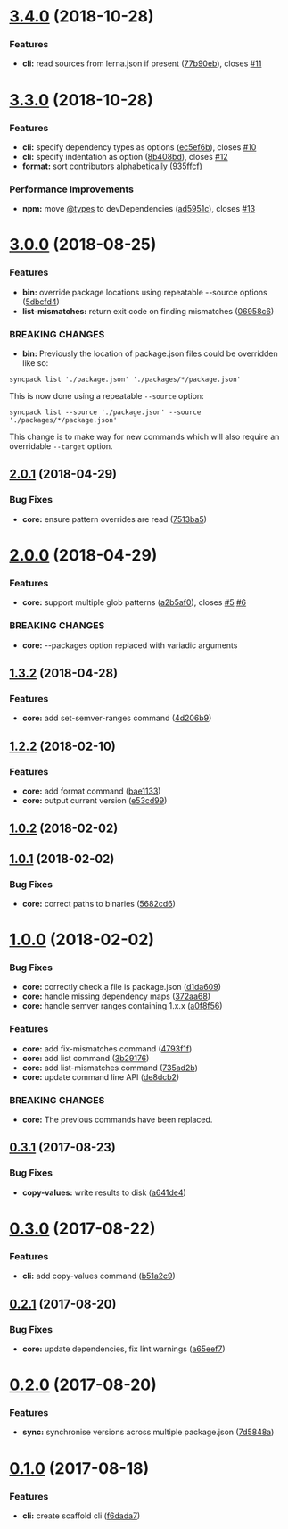 <a name="3.4.0"></a>

# [3.4.0](https://github.com/JamieMason/syncpack/compare/3.3.0...3.4.0) (2018-10-28)

### Features

- **cli:** read sources from lerna.json if present
  ([77b90eb](https://github.com/JamieMason/syncpack/commit/77b90eb)), closes
  [#11](https://github.com/JamieMason/syncpack/issues/11)

<a name="3.3.0"></a>

# [3.3.0](https://github.com/JamieMason/syncpack/compare/3.0.0...3.3.0) (2018-10-28)

### Features

- **cli:** specify dependency types as options
  ([ec5ef6b](https://github.com/JamieMason/syncpack/commit/ec5ef6b)), closes
  [#10](https://github.com/JamieMason/syncpack/issues/10)
- **cli:** specify indentation as option
  ([8b408bd](https://github.com/JamieMason/syncpack/commit/8b408bd)), closes
  [#12](https://github.com/JamieMason/syncpack/issues/12)
- **format:** sort contributors alphabetically
  ([935ffcf](https://github.com/JamieMason/syncpack/commit/935ffcf))

### Performance Improvements

- **npm:** move [@types](https://github.com/types) to devDependencies
  ([ad5951c](https://github.com/JamieMason/syncpack/commit/ad5951c)), closes
  [#13](https://github.com/JamieMason/syncpack/issues/13)

<a name="3.0.0"></a>

# [3.0.0](https://github.com/JamieMason/syncpack/compare/2.0.1...3.0.0) (2018-08-25)

### Features

- **bin:** override package locations using repeatable --source options
  ([5dbcfd4](https://github.com/JamieMason/syncpack/commit/5dbcfd4))
- **list-mismatches:** return exit code on finding mismatches
  ([06958c6](https://github.com/JamieMason/syncpack/commit/06958c6))

### BREAKING CHANGES

- **bin:** Previously the location of package.json files could be overridden
  like so:

```
syncpack list './package.json' './packages/*/package.json'
```

This is now done using a repeatable `--source` option:

```
syncpack list --source './package.json' --source './packages/*/package.json'
```

This change is to make way for new commands which will also require an
overridable `--target` option.

<a name="2.0.1"></a>

## [2.0.1](https://github.com/JamieMason/syncpack/compare/2.0.0...2.0.1) (2018-04-29)

### Bug Fixes

- **core:** ensure pattern overrides are read
  ([7513ba5](https://github.com/JamieMason/syncpack/commit/7513ba5))

<a name="2.0.0"></a>

# [2.0.0](https://github.com/JamieMason/syncpack/compare/1.3.2...2.0.0) (2018-04-29)

### Features

- **core:** support multiple glob patterns
  ([a2b5af0](https://github.com/JamieMason/syncpack/commit/a2b5af0)), closes
  [#5](https://github.com/JamieMason/syncpack/issues/5)
  [#6](https://github.com/JamieMason/syncpack/issues/6)

### BREAKING CHANGES

- **core:** --packages option replaced with variadic arguments

<a name="1.3.2"></a>

## [1.3.2](https://github.com/JamieMason/syncpack/compare/1.2.2...1.3.2) (2018-04-28)

### Features

- **core:** add set-semver-ranges command
  ([4d206b9](https://github.com/JamieMason/syncpack/commit/4d206b9))

<a name="1.2.2"></a>

## [1.2.2](https://github.com/JamieMason/syncpack/compare/1.0.2...1.2.2) (2018-02-10)

### Features

- **core:** add format command
  ([bae1133](https://github.com/JamieMason/syncpack/commit/bae1133))
- **core:** output current version
  ([e53cd99](https://github.com/JamieMason/syncpack/commit/e53cd99))

<a name="1.0.2"></a>

## [1.0.2](https://github.com/JamieMason/syncpack/compare/1.0.1...1.0.2) (2018-02-02)

<a name="1.0.1"></a>

## [1.0.1](https://github.com/JamieMason/syncpack/compare/1.0.0...1.0.1) (2018-02-02)

### Bug Fixes

- **core:** correct paths to binaries
  ([5682cd6](https://github.com/JamieMason/syncpack/commit/5682cd6))

<a name="1.0.0"></a>

# [1.0.0](https://github.com/JamieMason/syncpack/compare/0.3.1...1.0.0) (2018-02-02)

### Bug Fixes

- **core:** correctly check a file is package.json
  ([d1da609](https://github.com/JamieMason/syncpack/commit/d1da609))
- **core:** handle missing dependency maps
  ([372aa68](https://github.com/JamieMason/syncpack/commit/372aa68))
- **core:** handle semver ranges containing 1.x.x
  ([a0f8f56](https://github.com/JamieMason/syncpack/commit/a0f8f56))

### Features

- **core:** add fix-mismatches command
  ([4793f1f](https://github.com/JamieMason/syncpack/commit/4793f1f))
- **core:** add list command
  ([3b29176](https://github.com/JamieMason/syncpack/commit/3b29176))
- **core:** add list-mismatches command
  ([735ad2b](https://github.com/JamieMason/syncpack/commit/735ad2b))
- **core:** update command line API
  ([de8dcb2](https://github.com/JamieMason/syncpack/commit/de8dcb2))

### BREAKING CHANGES

- **core:** The previous commands have been replaced.

<a name="0.3.1"></a>

## [0.3.1](https://github.com/JamieMason/syncpack/compare/0.3.0...0.3.1) (2017-08-23)

### Bug Fixes

- **copy-values:** write results to disk
  ([a641de4](https://github.com/JamieMason/syncpack/commit/a641de4))

<a name="0.3.0"></a>

# [0.3.0](https://github.com/JamieMason/syncpack/compare/0.2.1...0.3.0) (2017-08-22)

### Features

- **cli:** add copy-values command
  ([b51a2c9](https://github.com/JamieMason/syncpack/commit/b51a2c9))

<a name="0.2.1"></a>

## [0.2.1](https://github.com/JamieMason/syncpack/compare/0.2.0...0.2.1) (2017-08-20)

### Bug Fixes

- **core:** update dependencies, fix lint warnings
  ([a65eef7](https://github.com/JamieMason/syncpack/commit/a65eef7))

<a name="0.2.0"></a>

# [0.2.0](https://github.com/JamieMason/syncpack/compare/0.1.0...0.2.0) (2017-08-20)

### Features

- **sync:** synchronise versions across multiple package.json
  ([7d5848a](https://github.com/JamieMason/syncpack/commit/7d5848a))

<a name="0.1.0"></a>

# [0.1.0](https://github.com/JamieMason/syncpack/compare/f6dada7...0.1.0) (2017-08-18)

### Features

- **cli:** create scaffold cli
  ([f6dada7](https://github.com/JamieMason/syncpack/commit/f6dada7))
